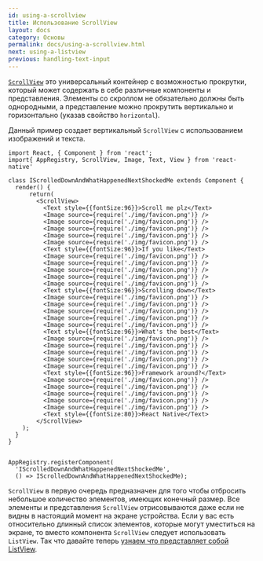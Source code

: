 ```yaml
---
id: using-a-scrollview
title: Использование ScrollView
layout: docs
category: Основы
permalink: docs/using-a-scrollview.html
next: using-a-listview
previous: handling-text-input
---
```


[`ScrollView`](/react-native/docs/scrollview.html) это универсальный контейнер с возможностью прокрутки, который может содержать в себе различные компоненты и представления. Элементы со скроллом не обязательно должны быть однородными, а представление можно прокрутить вертикально и горизонтально (указав свойство `horizontal`).

Данный пример создает вертикальный `ScrollView` с использованием изображений и текста.

```ReactNativeWebPlayer
import React, { Component } from 'react';
import{ AppRegistry, ScrollView, Image, Text, View } from 'react-native'

class IScrolledDownAndWhatHappenedNextShockedMe extends Component {
  render() {
      return(
        <ScrollView>
          <Text style={{fontSize:96}}>Scroll me plz</Text>
          <Image source={require('./img/favicon.png')} />
          <Image source={require('./img/favicon.png')} />
          <Image source={require('./img/favicon.png')} />
          <Image source={require('./img/favicon.png')} />
          <Image source={require('./img/favicon.png')} />
          <Text style={{fontSize:96}}>If you like</Text>
          <Image source={require('./img/favicon.png')} />
          <Image source={require('./img/favicon.png')} />
          <Image source={require('./img/favicon.png')} />
          <Image source={require('./img/favicon.png')} />
          <Image source={require('./img/favicon.png')} />
          <Text style={{fontSize:96}}>Scrolling down</Text>
          <Image source={require('./img/favicon.png')} />
          <Image source={require('./img/favicon.png')} />
          <Image source={require('./img/favicon.png')} />
          <Image source={require('./img/favicon.png')} />
          <Image source={require('./img/favicon.png')} />
          <Text style={{fontSize:96}}>What's the best</Text>
          <Image source={require('./img/favicon.png')} />
          <Image source={require('./img/favicon.png')} />
          <Image source={require('./img/favicon.png')} />
          <Image source={require('./img/favicon.png')} />
          <Image source={require('./img/favicon.png')} />
          <Text style={{fontSize:96}}>Framework around?</Text>
          <Image source={require('./img/favicon.png')} />
          <Image source={require('./img/favicon.png')} />
          <Image source={require('./img/favicon.png')} />
          <Image source={require('./img/favicon.png')} />
          <Image source={require('./img/favicon.png')} />
          <Text style={{fontSize:80}}>React Native</Text>
        </ScrollView>
    );
  }
}


AppRegistry.registerComponent(
  'IScrolledDownAndWhatHappenedNextShockedMe',
  () => IScrolledDownAndWhatHappenedNextShockedMe);
```

`ScrollView` в первую очередь предназначен для того чтобы отбросить небольшое количество элементов, имеющих конечный размер. Все элементы и представления `ScrollView` отрисовываются даже если не видны в настоящий момент на экране устройства. Если у вас есть относительно длинный список элементов, которые могут уместиться на экране, то вместо компонента `ScrollView` следует использовать `ListView`. Так что давайте теперь [узнаем что представляет собой ListView](/react-native/docs/using-a-listview.html).
